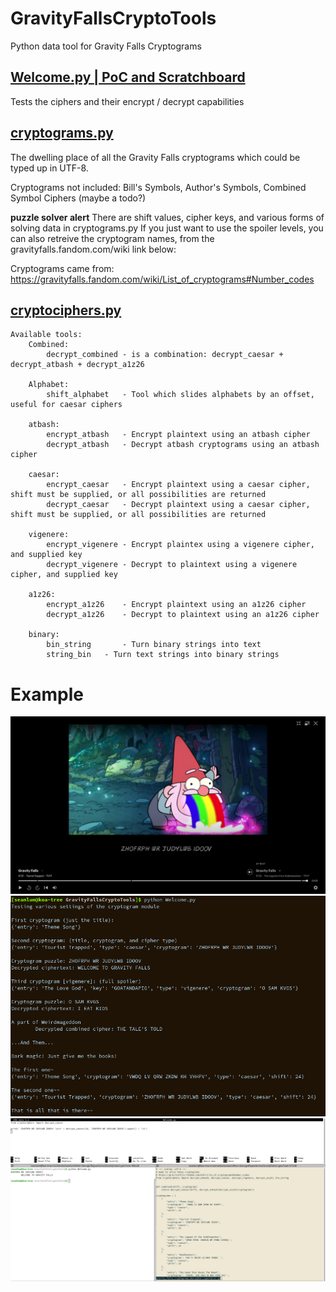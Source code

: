 # GravityFallsCryptoTools
Python data tool for Gravity Falls Cryptograms

## [Welcome.py | PoC and Scratchboard](Welcome.py)
Tests the ciphers and their encrypt / decrypt capabilities

## [cryptograms.py](cryptograms.py)
The dwelling place of all the Gravity Falls cryptograms which could be typed up in UTF-8.

Cryptograms not included: Bill's Symbols, Author's Symbols, Combined Symbol Ciphers (maybe a todo?)

**puzzle solver alert**
There are shift values, cipher keys, and various forms of solving data in cryptograms.py
If you just want to use the spoiler levels, you can also retreive the cryptogram names, 
from the gravityfalls.fandom.com/wiki link below:

Cryptograms came from: https://gravityfalls.fandom.com/wiki/List_of_cryptograms#Number_codes

## [cryptociphers.py](cryptociphers.py)

```
Available tools:
	Combined:
		decrypt_combined - is a combination: decrypt_caesar + decrypt_atbash + decrypt_a1z26

	Alphabet:
		shift_alphabet   - Tool which slides alphabets by an offset, useful for caesar ciphers
	
	atbash:
		encrypt_atbash   - Encrypt plaintext using an atbash cipher
		decrypt_atbash   - Decrypt atbash cryptograms using an atbash cipher

	caesar:
		encrypt_caesar   - Encrypt plaintext using a caesar cipher, shift must be supplied, or all possibilities are returned
		decrypt_caesar   - Decrypt plaintext using a caesar cipher, shift must be supplied, or all possibilities are returned

	vigenere:
		encrypt_vigenere - Encrypt plaintex using a vigenere cipher, and supplied key
		decrypt_vigenere - Decrypt to plaintext using a vigenere cipher, and supplied key

	a1z26:
		encrypt_a1z26    - Encrypt plaintext using an a1z26 cipher
		decrypt_a1z26    - Decrypt to plaintext using an a1z26 cipher

	binary:
		bin_string       - Turn binary strings into text
		string_bin	 - Turn text strings into binary strings
```

# Example
![Puzzle in show](Welcome-Show-Clip.png "Puzzle in show")
![Welcome.py](Welcome-Preview.png "Welcome.py in action")
![Puzzle solved with code](Welcome.png "Puzzle solved with code")



